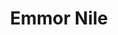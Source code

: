 ---
title: Emmor Nile
organization: ""
talk: "Mapathons, Validation and Mapping Quality: A Debate"
---